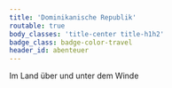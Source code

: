```yaml
---
title: 'Dominikanische Republik'
routable: true
body_classes: 'title-center title-h1h2'
badge_class: badge-color-travel
header_id: abenteuer
---
```


Im Land über und unter dem Winde
